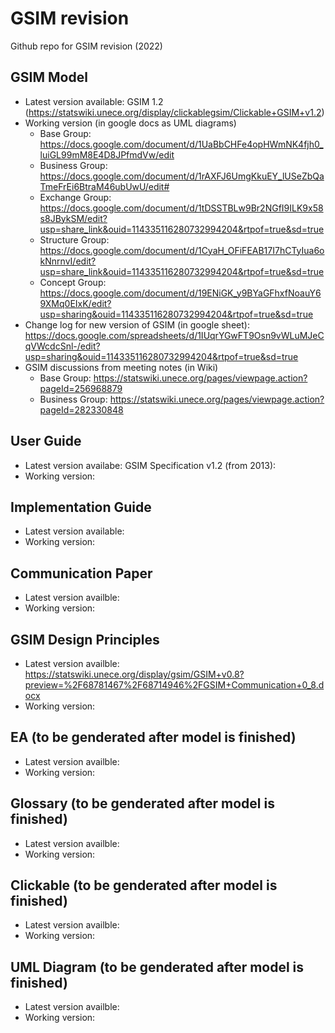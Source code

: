 # GSIM revision 

Github repo for GSIM revision (2022) 

## GSIM Model
* Latest version available: GSIM 1.2 (https://statswiki.unece.org/display/clickablegsim/Clickable+GSIM+v1.2) 
* Working version (in google docs as UML diagrams)
  * Base Group: https://docs.google.com/document/d/1UaBbCHFe4opHWmNK4fjh0_luiGL99mM8E4D8JPfmdVw/edit
  * Business Group: https://docs.google.com/document/d/1rAXFJ6UmgKkuEY_lUSeZbQaTmeFrEi6BtraM46ubUwU/edit# 
  * Exchange Group: https://docs.google.com/document/d/1tDSSTBLw9Br2NGfI9ILK9x58s8JBykSM/edit?usp=share_link&ouid=114335116280732994204&rtpof=true&sd=true
  * Structure Group: https://docs.google.com/document/d/1CyaH_OFiFEAB17I7hCTyIua6okNnrnvI/edit?usp=share_link&ouid=114335116280732994204&rtpof=true&sd=true
  * Concept Group: https://docs.google.com/document/d/19ENiGK_y9BYaGFhxfNoauY69XMq0EIxK/edit?usp=sharing&ouid=114335116280732994204&rtpof=true&sd=true
* Change log for new version of GSIM (in google sheet): https://docs.google.com/spreadsheets/d/1IUqrYGwFT9Osn9vWLuMJeCqVWcdcSnl-/edit?usp=sharing&ouid=114335116280732994204&rtpof=true&sd=true
* GSIM discussions from meeting notes (in Wiki) 
  * Base Group: https://statswiki.unece.org/pages/viewpage.action?pageId=256968879 
  * Business Group: https://statswiki.unece.org/pages/viewpage.action?pageId=282330848 

## User Guide
* Latest version availabe: GSIM Specification v1.2 (from 2013): 
* Working version: 

## Implementation Guide
* Latest version available: 
* Working version:

## Communication Paper
* Latest version availble: 
* Working version:

## GSIM Design Principles 
* Latest version availble: https://statswiki.unece.org/display/gsim/GSIM+v0.8?preview=%2F68781467%2F68714946%2FGSIM+Communication+0_8.docx
* Working version:

## EA (to be genderated after model is finished)
* Latest version availble: 
* Working version:


## Glossary (to be genderated after model is finished)
* Latest version availble: 
* Working version:


## Clickable (to be genderated after model is finished)
* Latest version availble: 
* Working version:


## UML Diagram (to be genderated after model is finished)
* Latest version availble: 
* Working version:
